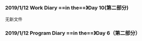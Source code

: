 ### 2019/1/12	Work Diary ==in the==》Day 10(第二部分)

无新文件

### 2019/1/12	Program Diary	==in the==》Day 6（第二部分）



